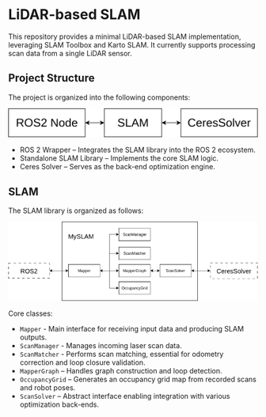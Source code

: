 # LiDAR-based SLAM
This repository provides a minimal LiDAR-based SLAM implementation, leveraging SLAM Toolbox and Karto SLAM.
It currently supports processing scan data from a single LiDAR sensor.

## Project Structure
The project is organized into the following components:

![](docs/architecture.png)

- ROS 2 Wrapper – Integrates the SLAM library into the ROS 2 ecosystem.
- Standalone SLAM Library – Implements the core SLAM logic.
- Ceres Solver – Serves as the back-end optimization engine.

## SLAM
The SLAM library is organized as follows:

![](docs/slam_architecture.png)

Core classes:
- `Mapper` - Main interface for receiving input data and producing SLAM outputs.
- `ScanManager` - Manages incoming laser scan data.
- `ScanMatcher` - Performs scan matching, essential for odometry correction and loop closure validation.
- `MapperGraph` – Handles graph construction and loop detection.
- `OccupancyGrid` – Generates an occupancy grid map from recorded scans and robot poses.
- `ScanSolver` – Abstract interface enabling integration with various optimization back-ends.

